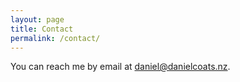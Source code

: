 ```yaml
---
layout: page
title: Contact
permalink: /contact/
---
```


You can reach me by email at [daniel@danielcoats.nz](mailto:daniel@danielcoats.nz).
